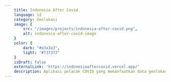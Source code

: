 ```yaml
---
    title: Indonesia After Covid
    language: id
    category: Geolokasi
    image: {
        src: "/images/projects/indonesia-after-covid.png",
        alt: indonesia-after-covid-image
    }
    color: {
        dark: "#a3a3a3",
        light: "#737373"
    }
    isDraft: false
    externalLink: 'https://indonesiaaftercovid.vercel.app/'
    description: Aplikasi pelacak COVID yang memanfaatkan data geolokasi dinamis untuk memplot setiap kasus secara visual pada peta interaktif, memungkinkan pengguna memperoleh wawasan berharga.
---
```

